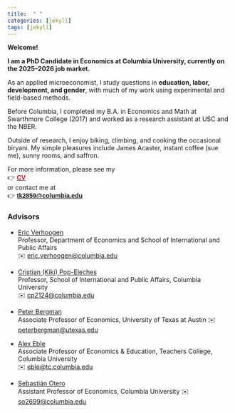```yaml
---
title:  " "
categories: [jekyll]
tags: [jekyll]
---
```


**Welcome!**

**I am a PhD Candidate in Economics at Columbia University, currently on the 2025–2026 job market.**

As an applied microeconomist, I study questions in **education, labor, development, and gender**, with much of my work using experimental and field-based methods.

Before Columbia, I completed my B.A. in Economics and Math at Swarthmore College (2017) and worked as a research assistant at USC and the NBER.  

Outside of research, I enjoy biking, climbing, and cooking the occasional biryani. My simple pleasures include James Acaster, instant coffee (sue me), sunny rooms, and saffron.  

For more information, please see my  
👉 <a href="{{ site.baseurl }}/files/CV_TKundu.pdf" target="_blank"><b><font face="Arial" color="#cc0e0e">CV</font></b></a>  
or contact me at  
👉 <a href="mailto:{{ site.author.email }}" title="Email {{ site.author.email }}" target="_blank"><b><font face="Arial" color="#cc0e0e">tk2859@columbia.edu</font></b></a>



### Advisors

- [Eric Verhoogen](https://www.columbia.edu/~ev2124/)  
  Professor, Department of Economics and School of International and Public Affairs  
  ✉️ eric.verhoogen@columbia.edu  

- [Cristian (Kiki) Pop-Eleches](https://www.columbia.edu/~cp2124/)  
  Professor, School of International and Public Affairs, Columbia University  
  ✉️ cp2124@columbia.edu  

- [Peter Bergman](https://www.learningcollider.org/peter-bergman)  
  Associate Professor of Economics, University of Texas at Austin
  ✉️ peterbergman@utexas.edu

- [Alex Eble](https://www.alexeble.com/)  
  Associate Professor of Economics & Education, Teachers College, Columbia University  
  ✉️ eble@tc.columbia.edu  

- [Sebastián Otero](https://sebotero.webflow.io/)  
  Assistant Professor of Economics, Columbia University
  ✉️ so2699@columbia.edu  
